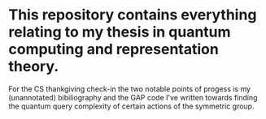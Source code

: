 ﻿# This repository contains everything relating to my thesis in quantum computing and representation theory.
For the CS thankgiving check-in the two notable points of progess is my (unannotated) bibiliography and the GAP code I've written towards
finding the quantum query complexity of certain actions of the symmetric group.

